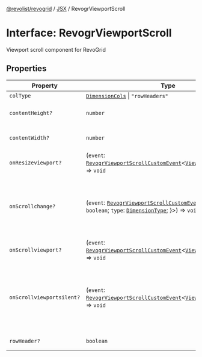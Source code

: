 [@revolist/revogrid](README.md) / [JSX](Namespace.JSX.md) / RevogrViewportScroll

# Interface: RevogrViewportScroll

Viewport scroll component for RevoGrid

## Properties

| Property | Type | Description | Defined in |
| ------ | ------ | ------ | ------ |
| `colType` | [`DimensionCols`](TypeAlias.DimensionCols.md) \| `"rowHeaders"` | - | [src/components.d.ts:2129](https://github.com/revolist/revogrid/blob/8213d73a71275549be4832f9fff99c2dcf82fa2e/src/components.d.ts#L2129) |
| `contentHeight?` | `number` | Height of inner content | [src/components.d.ts:2133](https://github.com/revolist/revogrid/blob/8213d73a71275549be4832f9fff99c2dcf82fa2e/src/components.d.ts#L2133) |
| `contentWidth?` | `number` | Width of inner content | [src/components.d.ts:2137](https://github.com/revolist/revogrid/blob/8213d73a71275549be4832f9fff99c2dcf82fa2e/src/components.d.ts#L2137) |
| `onResizeviewport?` | (`event`: [`RevogrViewportScrollCustomEvent`](Interface.RevogrViewportScrollCustomEvent.md)\<[`ViewPortResizeEvent`](TypeAlias.ViewPortResizeEvent.md)\>) => `void` | Viewport resize | [src/components.d.ts:2141](https://github.com/revolist/revogrid/blob/8213d73a71275549be4832f9fff99c2dcf82fa2e/src/components.d.ts#L2141) |
| `onScrollchange?` | (`event`: [`RevogrViewportScrollCustomEvent`](Interface.RevogrViewportScrollCustomEvent.md)\<\{ `hasScroll`: `boolean`; `type`: [`DimensionType`](TypeAlias.DimensionType.md); \}\>) => `void` | Triggered on scroll change, can be used to get information about scroll visibility | [src/components.d.ts:2145](https://github.com/revolist/revogrid/blob/8213d73a71275549be4832f9fff99c2dcf82fa2e/src/components.d.ts#L2145) |
| `onScrollviewport?` | (`event`: [`RevogrViewportScrollCustomEvent`](Interface.RevogrViewportScrollCustomEvent.md)\<[`ViewPortScrollEvent`](TypeAlias.ViewPortScrollEvent.md)\>) => `void` | Before scroll event | [src/components.d.ts:2152](https://github.com/revolist/revogrid/blob/8213d73a71275549be4832f9fff99c2dcf82fa2e/src/components.d.ts#L2152) |
| `onScrollviewportsilent?` | (`event`: [`RevogrViewportScrollCustomEvent`](Interface.RevogrViewportScrollCustomEvent.md)\<[`ViewPortScrollEvent`](TypeAlias.ViewPortScrollEvent.md)\>) => `void` | Silently scroll to coordinate Made to align negative coordinates for mobile devices | [src/components.d.ts:2156](https://github.com/revolist/revogrid/blob/8213d73a71275549be4832f9fff99c2dcf82fa2e/src/components.d.ts#L2156) |
| `rowHeader?` | `boolean` | Enable row header | [src/components.d.ts:2160](https://github.com/revolist/revogrid/blob/8213d73a71275549be4832f9fff99c2dcf82fa2e/src/components.d.ts#L2160) |
